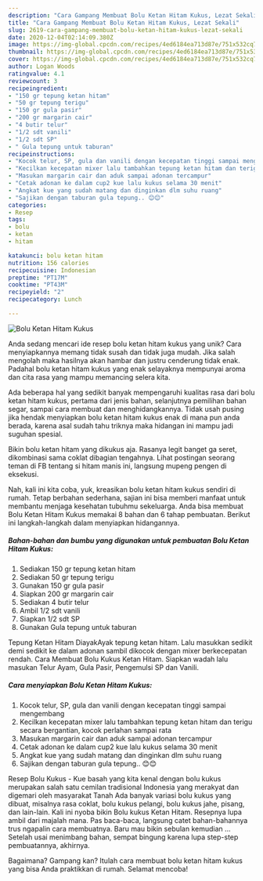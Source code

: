 ```yaml
---
description: "Cara Gampang Membuat Bolu Ketan Hitam Kukus, Lezat Sekali"
title: "Cara Gampang Membuat Bolu Ketan Hitam Kukus, Lezat Sekali"
slug: 2619-cara-gampang-membuat-bolu-ketan-hitam-kukus-lezat-sekali
date: 2020-12-04T02:14:09.380Z
image: https://img-global.cpcdn.com/recipes/4ed6184ea713d87e/751x532cq70/bolu-ketan-hitam-kukus-foto-resep-utama.jpg
thumbnail: https://img-global.cpcdn.com/recipes/4ed6184ea713d87e/751x532cq70/bolu-ketan-hitam-kukus-foto-resep-utama.jpg
cover: https://img-global.cpcdn.com/recipes/4ed6184ea713d87e/751x532cq70/bolu-ketan-hitam-kukus-foto-resep-utama.jpg
author: Logan Woods
ratingvalue: 4.1
reviewcount: 3
recipeingredient:
- "150 gr tepung ketan hitam"
- "50 gr tepung terigu"
- "150 gr gula pasir"
- "200 gr margarin cair"
- "4 butir telur"
- "1/2 sdt vanili"
- "1/2 sdt SP"
- " Gula tepung untuk taburan"
recipeinstructions:
- "Kocok telur, SP, gula dan vanili dengan kecepatan tinggi sampai mengembang"
- "Kecilkan kecepatan mixer lalu tambahkan tepung ketan hitam dan terigu secara bergantian, kocok perlahan sampai rata"
- "Masukan margarin cair dan aduk sampai adonan tercampur"
- "Cetak adonan ke dalam cup2 kue lalu kukus selama 30 menit"
- "Angkat kue yang sudah matang dan dinginkan dlm suhu ruang"
- "Sajikan dengan taburan gula tepung.. 😊😊"
categories:
- Resep
tags:
- bolu
- ketan
- hitam

katakunci: bolu ketan hitam 
nutrition: 156 calories
recipecuisine: Indonesian
preptime: "PT17M"
cooktime: "PT43M"
recipeyield: "2"
recipecategory: Lunch

---
```



![Bolu Ketan Hitam Kukus](https://img-global.cpcdn.com/recipes/4ed6184ea713d87e/751x532cq70/bolu-ketan-hitam-kukus-foto-resep-utama.jpg)

Anda sedang mencari ide resep bolu ketan hitam kukus yang unik? Cara menyiapkannya memang tidak susah dan tidak juga mudah. Jika salah mengolah maka hasilnya akan hambar dan justru cenderung tidak enak. Padahal bolu ketan hitam kukus yang enak selayaknya mempunyai aroma dan cita rasa yang mampu memancing selera kita.

Ada beberapa hal yang sedikit banyak mempengaruhi kualitas rasa dari bolu ketan hitam kukus, pertama dari jenis bahan, selanjutnya pemilihan bahan segar, sampai cara membuat dan menghidangkannya. Tidak usah pusing jika hendak menyiapkan bolu ketan hitam kukus enak di mana pun anda berada, karena asal sudah tahu triknya maka hidangan ini mampu jadi suguhan spesial.

Bikin bolu ketan hitam yang dikukus aja. Rasanya legit banget ga seret, dikombinasi sama coklat dibagian tengahnya. Lihat postingan seorang teman di FB tentang si hitam manis ini, langsung mupeng pengen di eksekusi.


Nah, kali ini kita coba, yuk, kreasikan bolu ketan hitam kukus sendiri di rumah. Tetap berbahan sederhana, sajian ini bisa memberi manfaat untuk membantu menjaga kesehatan tubuhmu sekeluarga. Anda bisa membuat Bolu Ketan Hitam Kukus memakai 8 bahan dan 6 tahap pembuatan. Berikut ini langkah-langkah dalam menyiapkan hidangannya.

<!--inarticleads1-->

##### Bahan-bahan dan bumbu yang digunakan untuk pembuatan Bolu Ketan Hitam Kukus:

1. Sediakan 150 gr tepung ketan hitam
1. Sediakan 50 gr tepung terigu
1. Gunakan 150 gr gula pasir
1. Siapkan 200 gr margarin cair
1. Sediakan 4 butir telur
1. Ambil 1/2 sdt vanili
1. Siapkan 1/2 sdt SP
1. Gunakan  Gula tepung untuk taburan


Tepung Ketan Hitam DiayakAyak tepung ketan hitam. Lalu masukkan sedikit demi sedikit ke dalam adonan sambil dikocok dengan mixer berkecepatan rendah. Cara Membuat Bolu Kukus Ketan Hitam. Siapkan wadah lalu masukan Telur Ayam, Gula Pasir, Pengemulsi SP dan Vanili. 

<!--inarticleads2-->

##### Cara menyiapkan Bolu Ketan Hitam Kukus:

1. Kocok telur, SP, gula dan vanili dengan kecepatan tinggi sampai mengembang
1. Kecilkan kecepatan mixer lalu tambahkan tepung ketan hitam dan terigu secara bergantian, kocok perlahan sampai rata
1. Masukan margarin cair dan aduk sampai adonan tercampur
1. Cetak adonan ke dalam cup2 kue lalu kukus selama 30 menit
1. Angkat kue yang sudah matang dan dinginkan dlm suhu ruang
1. Sajikan dengan taburan gula tepung.. 😊😊


Resep Bolu Kukus - Kue basah yang kita kenal dengan bolu kukus merupakan salah satu cemilan tradisional Indonesia yang merakyat dan digemari oleh masyarakat Tanah Ada banyak variasi bolu kukus yang dibuat, misalnya rasa coklat, bolu kukus pelangi, bolu kukus jahe, pisang, dan lain-lain. Kali ini nyoba bikin Bolu kukus Ketan Hitam. Resepnya lupa ambil dari majalah mana. Pas baca-baca, langsung catet bahan-bahannya trus ngapalin cara membuatnya. Baru mau bikin sebulan kemudian … Setelah usai menimbang bahan, sempat bingung karena lupa step-step pembuatannya, akhirnya. 

Bagaimana? Gampang kan? Itulah cara membuat bolu ketan hitam kukus yang bisa Anda praktikkan di rumah. Selamat mencoba!
